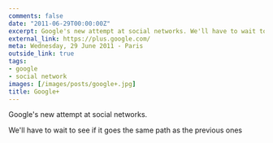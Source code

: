 ```yaml
---
comments: false
date: "2011-06-29T00:00:00Z"
excerpt: Google's new attempt at social networks. We'll have to wait to see if it goes the same path as the previous ones.
external_link: https://plus.google.com/
meta: Wednesday, 29 June 2011 - Paris
outside_link: true
tags:
- google
- social network
images: [/images/posts/google+.jpg]
title: Google+
---
```


Google's new attempt at social networks.

We'll have to wait to see if it goes the same path as the previous ones
